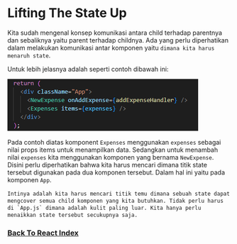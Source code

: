 # Lifting The State Up

Kita sudah mengenal konsep komunikasi antara child terhadap parentnya dan sebaliknya yaitu parent terhadap childnya. Ada yang perlu diperhatikan dalam melakukan komunikasi antar komponen yaitu `dimana kita harus menaruh state`.

Untuk lebih jelasnya adalah seperti contoh dibawah ini:

![Two Components One State](../../images/two-components-one-state.png)

Pada contoh diatas komponent `Expenses` menggunakan `expenses` sebagai nilai props items untuk menampilkan data. Sedangkan untuk menambah nilai `expenses` kita menggunakan komponen yang bernama `NewExpense`. Disini perlu diperhatikan bahwa kita harus mencari dimana titik state tersebut digunakan pada dua komponen tersebut. Dalam hal ini yaitu pada komponen `App`.

```
Intinya adalah kita harus mencari titik temu dimana sebuah state dapat mengcover semua child komponen yang kita butuhkan. Tidak perlu harus di `App.js` dimana adalah kulit paling luar. Kita hanya perlu menaikkan state tersebut secukupnya saja.
```

### [Back To React Index](../../README.md)

